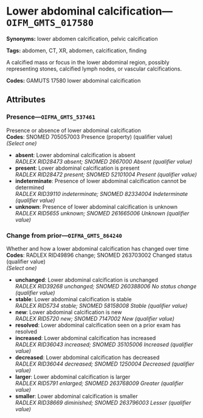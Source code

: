 # Lower abdominal calcification—`OIFM_GMTS_017580`

**Synonyms:** lower abdomen calcification, pelvic calcification

**Tags:** abdomen, CT, XR, abdomen, calcification, finding

A calcified mass or focus in the lower abdominal region, possibly representing stones, calcified lymph nodes, or vascular calcifications.

**Codes:** GAMUTS 17580 lower abdominal calcification

## Attributes

### Presence—`OIFMA_GMTS_537461`

Presence or absence of lower abdominal calcification  
**Codes**: SNOMED 705057003 Presence (property) (qualifier value)  
*(Select one)*

- **absent**: Lower abdominal calcification is absent  
_RADLEX RID28473 absent; SNOMED 2667000 Absent (qualifier value)_
- **present**: Lower abdominal calcification is present  
_RADLEX RID28472 present; SNOMED 52101004 Present (qualifier value)_
- **indeterminate**: Presence of lower abdominal calcification cannot be determined  
_RADLEX RID39110 indeterminate; SNOMED 82334004 Indeterminate (qualifier value)_
- **unknown**: Presence of lower abdominal calcification is unknown  
_RADLEX RID5655 unknown; SNOMED 261665006 Unknown (qualifier value)_

### Change from prior—`OIFMA_GMTS_864240`

Whether and how a lower abdominal calcification has changed over time  
**Codes**: RADLEX RID49896 change; SNOMED 263703002 Changed status (qualifier value)  
*(Select one)*

- **unchanged**: Lower abdominal calcification is unchanged  
_RADLEX RID39268 unchanged; SNOMED 260388006 No status change (qualifier value)_
- **stable**: Lower abdominal calcification is stable  
_RADLEX RID5734 stable; SNOMED 58158008 Stable (qualifier value)_
- **new**: Lower abdominal calcification is new  
_RADLEX RID5720 new; SNOMED 7147002 New (qualifier value)_
- **resolved**: Lower abdominal calcification seen on a prior exam has resolved  
- **increased**: Lower abdominal calcification has increased  
_RADLEX RID36043 increased; SNOMED 35105006 Increased (qualifier value)_
- **decreased**: Lower abdominal calcification has decreased  
_RADLEX RID36044 decreased; SNOMED 1250004 Decreased (qualifier value)_
- **larger**: Lower abdominal calcification is larger  
_RADLEX RID5791 enlarged; SNOMED 263768009 Greater (qualifier value)_
- **smaller**: Lower abdominal calcification is smaller  
_RADLEX RID38669 diminished; SNOMED 263796003 Lesser (qualifier value)_